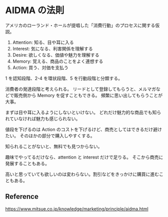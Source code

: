 # AIDMA の法則

アメリカのローランド・ホールが提唱した「消費行動」のプロセスに関する仮説。

1. Attention: 知る、目や耳に入る
2. Interest: 気になる、利害関係を理解する
3. Desire: 欲しくなる、価値や魅力を理解する
4. Memory: 覚える、商品のことをよく連想する
5. Action: 買う、対価を支払う

1 を認知段階、2-4 を環状段階、5 を行動段階と分類する。

消費者の発達段階と考えられる。
リードとして登録してもらうと、メルマガなどで販売側から Memory を促すこともできる。
頻繁に思い出してもらうことが大事。

まずは目や耳に入るようにしないといけない。
どれだけ魅力的な商品でも知られていなければ魅力も感じられない。

値段を下げるのは Action のコストを下げるけど、商売としてはできるだけ避けたい。
そのほかの部分で購入しやすくする。

知られることがないと、無料でも見つからない。

趣味でやってるだけなら、attention と interest だけで足りる。
そこから商売に発展することもある。

高いと思っていても欲しいのは変わらない。割引などをきっかけに購買に進むこともある。

## Reference

https://www.mitsue.co.jp/knowledge/marketing/principle/aidma.html
